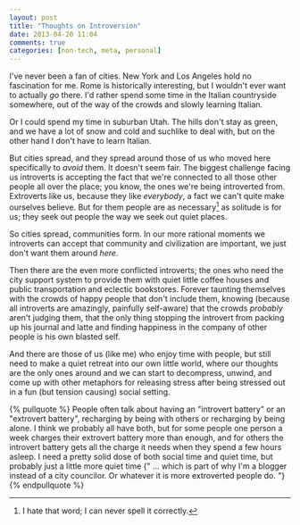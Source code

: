 ```yaml
---
layout: post
title: "Thoughts on Introversion"
date: 2013-04-20 11:04
comments: true
categories: [non-tech, meta, personal]
---
```


I've never been a fan of cities. New York and Los Angeles hold no fascination for me. Rome is historically interesting, but I wouldn't ever want to actually *go* there. I'd rather spend some time in the Italian countryside somewhere, out of the way of the crowds and slowly learning Italian.

Or I could spend my time in suburban Utah. The hills don't stay as green, and we have a lot of snow and cold and suchlike to deal with, but on the other hand I don't have to learn Italian. 

But cities spread, and they spread around those of us who moved here specifically to *avoid* them. It doesn't seem fair. The biggest challenge facing us introverts is accepting the fact that we're connected to all those other people all over the place; you know, the ones we're being introverted from. Extroverts like us, because they like *everybody*, a fact we can't quite make ourselves believe. But for them people are as necessary[^1] as solitude is for us; they seek out people the way we seek out quiet places. 

So cities spread, communities form. In our more rational moments we introverts can accept that community and civilization are important, we just don't want them around *here*.

Then there are the even more conflicted introverts; the ones who need the city support system to provide them with quiet little coffee houses and public transportation and eclectic bookstores. Forever taunting themselves with the crowds of happy people that don't include them, knowing (because all introverts are amazingly, painfully self-aware) that the crowds *probably* aren't judging them, that the only thing stopping the introvert from packing up his journal and latte and finding happiness in the company of other people is his own blasted self.


And there are those of us (like me) who enjoy time with people, but still need to make a quiet retreat into our own little world, where our thoughts are the only ones around and we can start to decompress, unwind, and come up with other metaphors for releasing stress after being stressed out in a fun (but tension causing) social setting. 

{% pullquote %}
People often talk about having an "introvert battery" or an "extrovert battery", recharging by being with others or recharging by being alone. I think we probably all have both, but for some people one person a week charges their extrovert battery more than enough, and for others the introvert battery gets all the charge it needs when they spend a few hours asleep. I need a pretty solid dose of both social time and quiet time, but probably just a little more quiet time {" … which is part of why I'm a blogger instead of a city councilor. Or whatever it is more extroverted people do. "} 
{% endpullquote %}


[^1]:   I hate that word; I can never spell it correctly.
